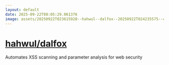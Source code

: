 ```yaml
---
layout: default
date: 2025-09-22T08:05:29.061376
image: assets/20250922T023615928--hahwul--dalfox--20250922T024235575--cropped.png
---
```


# [hahwul/dalfox](https://github.com/hahwul/dalfox)

Automates XSS scanning and parameter analysis for web security
